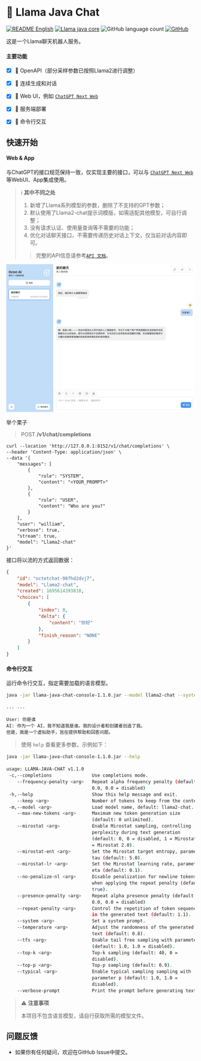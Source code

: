 # 🤖️ Llama Java Chat

[![README English](https://img.shields.io/badge/Lang-English-blue)](./README.md)
[![Llama java core](https://img.shields.io/badge/Github-llama_java_core-green)](https://github.com/eoctet/llama-java-core.git)
![GitHub language count](https://img.shields.io/github/languages/count/eoctet/llama-java-chat)
[![GitHub](https://img.shields.io/github/license/eoctet/llama-java-core)](https://opensource.org/licenses/MIT)


这是一个Llama聊天机器人服务。

#### 主要功能

- [X] 🚀 OpenAPI（部分采样参数已按照Llama2进行调整）
- [X] 🚀 连续生成和对话
- [X] 🚀 Web UI，例如 [`ChatGPT Next Web`](https://github.com/Yidadaa/ChatGPT-Next-Web)
- [X] 🚀 服务端部署
- [X] 🚀 命令行交互


## 快速开始


#### Web & App

与ChatGPT的接口规范保持一致，仅实现主要的接口，可以与 [`ChatGPT Next Web`](https://github.com/Yidadaa/ChatGPT-Next-Web) 等WebUI、App集成使用。

> ℹ️ __其中不同之处__
> 1. 新增了Llama系列模型的参数，删除了不支持的GPT参数；
> 2. 默认使用了Llama2-chat提示词模版，如需适配其他模型，可自行调整；
> 3. 没有请求认证、使用量查询等不需要的功能；
> 4. 优化对话聊天接口，不需要传递历史对话上下文，仅当前对话内容即可。
>
> > 完整的API信息请参考[`API 文档`](docs/API.md)。

![webui.png](docs%2Fwebui.png)

举个栗子

> POST **/v1/chat/completions**

```shell
curl --location 'http://127.0.0.1:8152/v1/chat/completions' \
--header 'Content-Type: application/json' \
--data '{
    "messages": [
        {
            "role": "SYSTEM",
            "content": "<YOUR_PROMPT>"
        },
        {
            "role": "USER",
            "content": "Who are you?"
        }
    ],
    "user": "william",
    "verbose": true,
    "stream": true,
    "model": "Llama2-chat"
}'
```

接口将以流的方式返回数据：

```json
{
    "id": "octetchat-98fhd2dvj7",
    "model": "Llama2-chat",
    "created": 1695614393810,
    "choices": [
        {
            "index": 0,
            "delta": {
                "content": "你好"
            },
            "finish_reason": "NONE"
        }
    ]
}
```

#### 命令行交互

运行命令行交互，指定需要加载的语言模型。

```bash
java -jar llama-java-chat-console-1.1.0.jar --model llama2-chat --system 'YOUR_PROMPT'
```

```txt
... ...

User: 你是谁
AI: 作为一个 AI，我不知道我是谁。我的设计者和创建者创造了我。
但是，我是一个虚拟助手，旨在提供帮助和回答问题。
```

> 使用 `help` 查看更多参数，示例如下：

```bash
java -jar llama-java-chat-console-1.1.0.jar --help

usage: LLAMA-JAVA-CHAT v1.1.0
 -c,--completions               Use completions mode.
    --frequency-penalty <arg>   Repeat alpha frequency penalty (default:
                                0.0, 0.0 = disabled)
 -h,--help                      Show this help message and exit.
    --keep <arg>                Number of tokens to keep from the context.
 -m,--model <arg>               Load model name, default: llama2-chat.
    --max-new-tokens <arg>      Maximum new token generation size
                                (default: 0 unlimited).
    --mirostat <arg>            Enable Mirostat sampling, controlling
                                perplexity during text generation
                                (default: 0, 0 = disabled, 1 = Mirostat, 2
                                = Mirostat 2.0).
    --mirostat-ent <arg>        Set the Mirostat target entropy, parameter
                                tau (default: 5.0).
    --mirostat-lr <arg>         Set the Mirostat learning rate, parameter
                                eta (default: 0.1).
    --no-penalize-nl <arg>      Disable penalization for newline tokens
                                when applying the repeat penalty (default:
                                true).
    --presence-penalty <arg>    Repeat alpha presence penalty (default:
                                0.0, 0.0 = disabled)
    --repeat-penalty <arg>      Control the repetition of token sequences
                                in the generated text (default: 1.1).
    --system <arg>              Set a system prompt.
    --temperature <arg>         Adjust the randomness of the generated
                                text (default: 0.8).
    --tfs <arg>                 Enable tail free sampling with parameter z
                                (default: 1.0, 1.0 = disabled).
    --top-k <arg>               Top-k sampling (default: 40, 0 =
                                disabled).
    --top-p <arg>               Top-p sampling (default: 0.9).
    --typical <arg>             Enable typical sampling sampling with
                                parameter p (default: 1.0, 1.0 =
                                disabled).
    --verbose-prompt            Print the prompt before generating text.
```


> ⚠️ __注意事项__
> 
> 本项目不包含语言模型，请自行获取所需的模型文件。

## 问题反馈

- 如果你有任何疑问，欢迎在GitHub Issue中提交。

